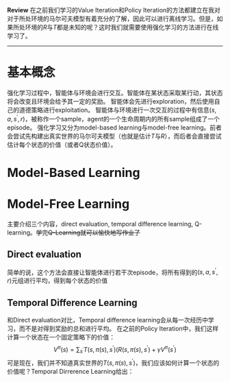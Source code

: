 **Review**
在之前我们学习的Value Iteration和Policy Iteration的方法都建立在我对对于所处环境的马尔可夫模型有着充分的了解，因此可以进行离线学习。但是，如果所处环境的$R$与$T$都是未知的呢？这时我们就需要使用强化学习的方法进行在线学习了。

---

# 基本概念
强化学习过程中，智能体与环境会进行交互。智能体在某状态采取某行动，其状态将会改变且环境会给予其一定的奖励。
智能体会先进行exploration，然后使用自己的道德策略进行exploitation。
智能体与环境进行一次交互的过程中有信息$(s, a, s^{\prime}, r)$，被称作一个sample，agent的一个生命周期内的所有sample组成了一个episode。
强化学习又分为model-based learning与model-free learning。前者会尝试先构建出真实世界的马尔可夫模型（也就是估计$T$与$R$），而后者会直接尝试估计每个状态的价值（或者Q状态价值）。
# Model-Based Learning
# Model-Free Learning
主要介绍三个内容，direct evaluation, temporal difference learning, Q-learning。~~学完Q-Learning就可以愉快地写作业了~~
## Direct evaluation
简单的说，这个方法会直接让智能体进行若干次episode，将所有得到的$(s, a, s^\prime, r)$元组进行平均，得到每个状态的价值
## Temporal Difference Learning
和Direct evaluation对比，Temporal difference learning会从每一次经历中学习，而不是对得到奖励的总和进行平均。
在之前的Policy Iteration中，我们这样计算一个状态在一个固定策略下的价值：
$$V^\pi(s)=\sum_{s^\prime}T(s, \pi(s), s^\prime)(R(s, \pi(s), s^\prime) + \gamma V^\pi(s^\prime)$$
可是现在，我们并不知道真实世界的$T(s, \pi(s), s^\prime)$，我们应该如何计算一个状态的价值呢？Temporal Dirrerence Learning给出：
